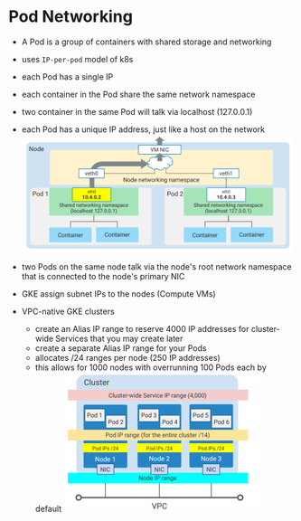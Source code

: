 # Pod Networking

- A Pod is a group of containers with shared storage and networking
- uses `IP-per-pod` model of k8s
- each Pod has a single IP
- each container in the Pod share the same network namespace
- two container in the same Pod will talk via localhost (127.0.0.1)

- each Pod has a unique IP address, just like a host on the network
![](media/pod_net_node.png)
- two Pods on the same node talk via the node's root network namespace that is connected to the node's primary NIC
- GKE assign subnet IPs to the nodes (Compute VMs)
- VPC-native GKE clusters
    - create an Alias IP range to reserve 4000 IP addresses for cluster-wide Services that you may create later
    - create a separate Alias IP range for your Pods
    - allocates /24 ranges per node (250 IP addresses)
    - this allows for 1000 nodes with overrunning 100 Pods each by default 
![](media/pod_net_addresses.png) 